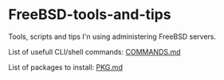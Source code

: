 # FreeBSD-tools-and-tips
Tools, scripts and tips I'n using administering FreeBSD servers.


List of usefull CLI/shell commands: [COMMANDS.md](COMMANDS.md)

List of packages to install: [PKG.md](PKG.md)
